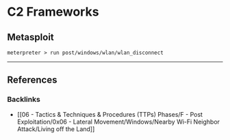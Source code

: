 # C2 Frameworks

## Metasploit

```
meterpreter > run post/windows/wlan/wlan_disconnect
```

---
## References

### Backlinks

- [[06 - Tactics & Techniques & Procedures (TTPs) Phases/F - Post Exploitation/0x06 - Lateral Movement/Windows/Nearby Wi-Fi Neighbor Attack/Living off the Land]]
